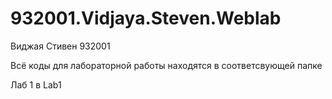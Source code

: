 # 932001.Vidjaya.Steven.Weblab

Виджая Стивен 932001

Всё коды для лабораторной работы находятся в соответсвующей папке

Лаб 1 в Lab1
